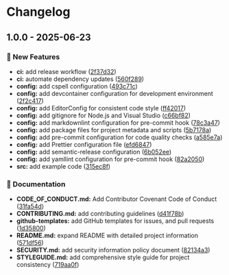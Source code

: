 # Changelog

## 1.0.0 - 2025-06-23
### 🚀 New Features

* **ci:** add release workflow ([2f37d32](https://github.com/Jekwwer/javascript-workspace/commit/2f37d32afcb93927cd07488c1a6238a85819fed1))
* **ci:** automate dependency updates ([560f289](https://github.com/Jekwwer/javascript-workspace/commit/560f2898f189a5ea3b47fe18152fa4a96b0c2b78))
* **config:** add cspell configuration ([493c71c](https://github.com/Jekwwer/javascript-workspace/commit/493c71c356016b2d57242c28acf44c511a1cddb2))
* **config:** add devcontainer configuration for development environment ([2f2c417](https://github.com/Jekwwer/javascript-workspace/commit/2f2c41767994c52c092d5223a2f91a1bd48fc308))
* **config:** add EditorConfig for consistent code style ([ff42017](https://github.com/Jekwwer/javascript-workspace/commit/ff42017cd848b98334c4a9497b5181a7650c7aa9))
* **config:** add gitignore for Node.js and Visual Studio ([c66bf82](https://github.com/Jekwwer/javascript-workspace/commit/c66bf82bd1abb76c94d25d0583117ab719aceb58))
* **config:** add markdownlint configuration for pre-commit hook ([78c3a47](https://github.com/Jekwwer/javascript-workspace/commit/78c3a4709bcfeafa8793773cdb9a8a3bc0185ebf))
* **config:** add package files for project metadata and scripts ([5b7178a](https://github.com/Jekwwer/javascript-workspace/commit/5b7178a5eecb8431c687909b3dc89a9c3d5510d7))
* **config:** add pre-commit configuration for code quality checks ([a585e7a](https://github.com/Jekwwer/javascript-workspace/commit/a585e7a2b71a707661ff111d12c59963b6fcb20e))
* **config:** add Prettier configuration file ([efd6847](https://github.com/Jekwwer/javascript-workspace/commit/efd6847715e2439ae02e290aa51a3a8fcc792e73))
* **config:** add semantic-release configuration ([6b052ee](https://github.com/Jekwwer/javascript-workspace/commit/6b052eeac503a6b3a9fd3f29c3ce70a14f217b26))
* **config:** add yamllint configuration for pre-commit hook ([82a2050](https://github.com/Jekwwer/javascript-workspace/commit/82a20503816066ff55d77ac0e445f88dd27f3548))
* **src:** add example code ([315ec8f](https://github.com/Jekwwer/javascript-workspace/commit/315ec8f3cf53b5839e1750addda94be407cbdc04))

### 📖 Documentation

* **CODE_OF_CONDUCT.md:** Add Contributor Covenant Code of Conduct ([31fa54d](https://github.com/Jekwwer/javascript-workspace/commit/31fa54dceeeba1a55e540fa473c3c028008c8453))
* **CONTRIBUTING.md:** add contributing guidelines ([d41f78b](https://github.com/Jekwwer/javascript-workspace/commit/d41f78b7b78e8a03089b1c6572357d39ce470953))
* **github-templates:** add GitHub templates for issues, and pull requests ([1d35800](https://github.com/Jekwwer/javascript-workspace/commit/1d35800fb4b4c6c307d9b96decf81cbc2506aacc))
* **README.md:** expand README with detailed project information ([571df56](https://github.com/Jekwwer/javascript-workspace/commit/571df56cd7670f95b3de80e088544997a3430944))
* **SECURITY.md:** add security information policy document ([82134a3](https://github.com/Jekwwer/javascript-workspace/commit/82134a3955346871161717d360d14cde2ebff394))
* **STYLEGUIDE.md:** add comprehensive style guide for project consistency ([719aa0f](https://github.com/Jekwwer/javascript-workspace/commit/719aa0fffdc1b66f23ae0010f53cdd532c52200d))
